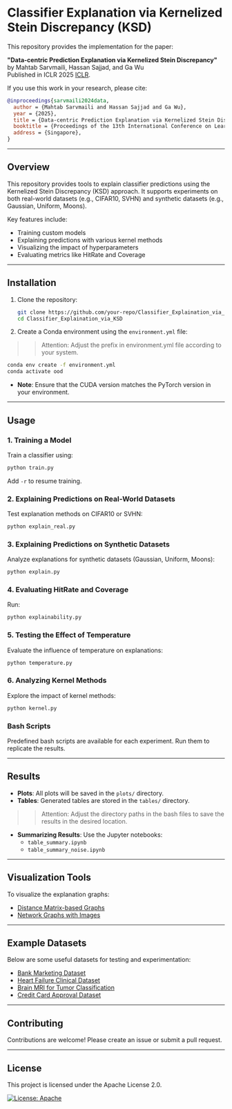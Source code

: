 # Classifier Explanation via Kernelized Stein Discrepancy (KSD)

This repository provides the implementation for the paper:

**"Data-centric Prediction Explanation via Kernelized Stein Discrepancy"**  
by Mahtab Sarvmaili, Hassan Sajjad, and Ga Wu  
Published in ICLR 2025 [ICLR](https://iclr.cc/virtual/2025/poster/30035).  

If you use this work in your research, please cite:

```bibtex
@inproceedings{sarvmaili2024data,
  author = {Mahtab Sarvmaili and Hassan Sajjad and Ga Wu},
  year = {2025},
  title = {Data-centric Prediction Explanation via Kernelized Stein Discrepancy},
  booktitle = {Proceedings of the 13th International Conference on Learning Representations (ICLR-2025)},
  address = {Singapore},
}
```

---

## Overview

This repository provides tools to explain classifier predictions using the Kernelized Stein Discrepancy (KSD) approach. It supports experiments on both real-world datasets (e.g., CIFAR10, SVHN) and synthetic datasets (e.g., Gaussian, Uniform, Moons).

Key features include:
- Training custom models
- Explaining predictions with various kernel methods
- Visualizing the impact of hyperparameters
- Evaluating metrics like HitRate and Coverage

---

## Installation

1. Clone the repository:
   ```bash
   git clone https://github.com/your-repo/Classifier_Explaination_via_KSD.git
   cd Classifier_Explaination_via_KSD
   ```

2. Create a Conda environment using the `environment.yml` file:

>> Attention: Adjust the prefix in environment.yml file according to your system.

   ```bash
   conda env create -f environment.yml
   conda activate ood
   ```
   - **Note**: Ensure that the CUDA version matches the PyTorch version in your environment.

---

## Usage

### 1. Training a Model
Train a classifier using:
```bash
python train.py
```
Add `-r` to resume training.

### 2. Explaining Predictions on Real-World Datasets
Test explanation methods on CIFAR10 or SVHN:
```bash
python explain_real.py
```

### 3. Explaining Predictions on Synthetic Datasets
Analyze explanations for synthetic datasets (Gaussian, Uniform, Moons):
```bash
python explain.py
```

### 4. Evaluating HitRate and Coverage
Run:
```bash
python explainability.py
```

### 5. Testing the Effect of Temperature
Evaluate the influence of temperature on explanations:
```bash
python temperature.py
```

### 6. Analyzing Kernel Methods
Explore the impact of kernel methods:
```bash
python kernel.py
```

### Bash Scripts
Predefined bash scripts are available for each experiment. Run them to replicate the results.

---

## Results

- **Plots**: All plots will be saved in the `plots/` directory.
- **Tables**: Generated tables are stored in the `tables/` directory.
>> Attention: Adjust the directory paths in the bash files to save the results in the desired location.
- **Summarizing Results**: Use the Jupyter notebooks:
  - `table_summary.ipynb`
  - `table_summary_noise.ipynb`

---

## Visualization Tools

To visualize the explanation graphs:
- [Distance Matrix-based Graphs](https://stackoverflow.com/questions/13513455/drawing-a-graph-or-a-network-from-a-distance-matrix)
- [Network Graphs with Images](https://stackoverflow.com/questions/53967392/creating-a-graph-with-images-as-nodes)

---

## Example Datasets

Below are some useful datasets for testing and experimentation:
- [Bank Marketing Dataset](https://www.kaggle.com/datasets/henriqueyamahata/bank-marketing)
- [Heart Failure Clinical Dataset](https://www.kaggle.com/datasets/andrewmvd/heart-failure-clinical-data/code)
- [Brain MRI for Tumor Classification](https://www.kaggle.com/datasets/shreyag1103/brain-mri-scans-for-brain-tumor-classification/data)
- [Credit Card Approval Dataset](https://www.kaggle.com/datasets/rikdifos/credit-card-approval-prediction/data)

---

## Contributing

Contributions are welcome! Please create an issue or submit a pull request.

---

## License

This project is licensed under the Apache License 2.0. 

[![License: Apache](https://img.shields.io/badge/License-Apache-blue.svg)](https://opensource.org/licenses/Apache-2.0)

